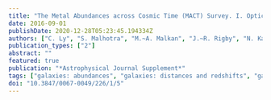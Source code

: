```yaml
---
title: "The Metal Abundances across Cosmic Time (MACT) Survey. I. Optical Spectroscopy in the Subaru Deep Field"
date: 2016-09-01
publishDate: 2020-12-28T05:23:45.194334Z
authors: ["C. Ly", "S. Malhotra", "M.~A. Malkan", "J.~R. Rigby", "N. Kashikawa", "M.~A. de los Reyes", "J.~E. Rhoads"]
publication_types: ["2"]
abstract: ""
featured: true
publication: "*Astrophysical Journal Supplement*"
tags: ["galaxies: abundances", "galaxies: distances and redshifts", "galaxies: evolution", "galaxies: ISM", "galaxies: photometry", "galaxies: star formation"]
doi: "10.3847/0067-0049/226/1/5"
---
```



